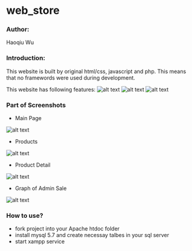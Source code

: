 # web_store

### Author: 

Haoqiu Wu

### Introduction: 

This website is built by original html/css, javascript and php. This means that no framewords were used during development.

This website has following features:
![alt text](https://github.com/wuhaoqiu/web_store/tree/master/screenshots/feature1.png)
![alt text](https://github.com/wuhaoqiu/web_store/tree/master/screenshots/feature2.png)
![alt text](https://github.com/wuhaoqiu/web_store/tree/master/screenshots/feature3.png)


### Part of Screenshots

* Main Page

![alt text](https://github.com/wuhaoqiu/web_store/tree/master/screenshots/main_page.png)

* Products

![alt text](https://github.com/wuhaoqiu/web_store/tree/master/screenshots/products.png)

* Product Detail

![alt text](https://github.com/wuhaoqiu/web_store/tree/master/screenshots/product_detail.png)

* Graph of Admin Sale

![alt text](https://github.com/wuhaoqiu/web_store/tree/master/screenshots/admin.png)




### How to use?
* fork project into your Apache htdoc folder
* install mysql 5.7 and create necessay talbes in your sql server
* start xampp service

